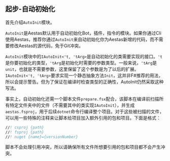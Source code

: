 ## 起步-自动初始化
首先介绍`AutoInit`模块。

`AutoInit`是Aestas默认用于自动初始化Bot，插件，指令的模块。如果你通过Cli使用Aestas，推荐你通过`AutoInit`来自动初始化你为Aestas新增的代码，而不需要修改Aestas的源代码，免于Git冲突。

`AutoInit`模块中的`IAutoInit<'t, 'tArg>`是自动初始化的类需要实现的接口。`'t`是你要初始化的类型，`'tArg`是初始化时需要的参数类型。一般来说，`'tArg`是`unit`，也就是不需要参数，这里保留了这个参数是为了以后的扩展。`IAutoInit<'t, 'tArg>`要求实现一个静态抽象方法`Init`，这并非F#推荐的用法，所以会提示警告。但为了保证在编译时检查类型的正确性，AutoInit仍然采取这种写法。

事实上，自动初始化还需一个脚本文件`prepare.fsx`配合，该脚本在编译前扫描所有特定文件夹中的文件（不需要其中的类实现`IAutoInit`），并生成`aestas.fsproj`，用于后续`dotnet`命令行编译整个项目。对于这些被扫描的文件，可以用一些特殊的注释来让脚本给项目加入额外引用的包和项目。下面是格式：
```fsharp
//! csproj {path}
//! fsproj {path}
//! nuget {name}={versionNumber}
```

脚本不会处理引用冲突，所以请确保所有文件所想要引用的包和项目都不会产生冲突。